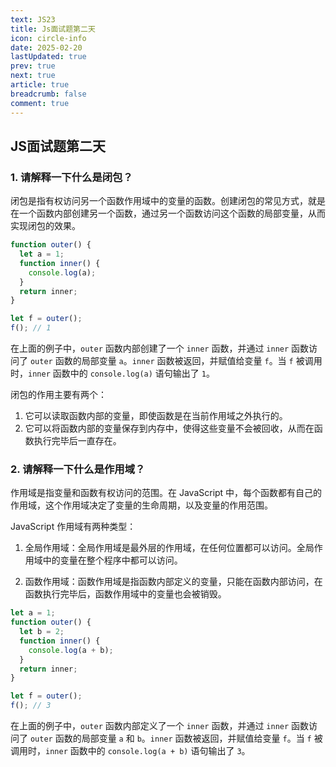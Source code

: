 ```yaml
---
text: JS23
title: Js面试题第二天
icon: circle-info
date: 2025-02-20
lastUpdated: true
prev: true
next: true
article: true
breadcrumb: false
comment: true
---
```


## JS面试题第二天

### 1. 请解释一下什么是闭包？

闭包是指有权访问另一个函数作用域中的变量的函数。创建闭包的常见方式，就是在一个函数内部创建另一个函数，通过另一个函数访问这个函数的局部变量，从而实现闭包的效果。

```javascript
function outer() {
  let a = 1;
  function inner() {
    console.log(a);
  }
  return inner;
}

let f = outer();
f(); // 1
```

在上面的例子中，`outer` 函数内部创建了一个 `inner` 函数，并通过 `inner` 函数访问了 `outer` 函数的局部变量 `a`。`inner` 函数被返回，并赋值给变量 `f`。当 `f` 被调用时，`inner` 函数中的 `console.log(a)` 语句输出了 `1`。

闭包的作用主要有两个：

1. 它可以读取函数内部的变量，即使函数是在当前作用域之外执行的。
2. 它可以将函数内部的变量保存到内存中，使得这些变量不会被回收，从而在函数执行完毕后一直存在。

### 2. 请解释一下什么是作用域？

作用域是指变量和函数有权访问的范围。在 JavaScript 中，每个函数都有自己的作用域，这个作用域决定了变量的生命周期，以及变量的作用范围。

JavaScript 作用域有两种类型：

1. 全局作用域：全局作用域是最外层的作用域，在任何位置都可以访问。全局作用域中的变量在整个程序中都可以访问。

2. 函数作用域：函数作用域是指函数内部定义的变量，只能在函数内部访问，在函数执行完毕后，函数作用域中的变量也会被销毁。

```javascript
let a = 1;
function outer() {
  let b = 2;
  function inner() {
    console.log(a + b);
  }
  return inner;
}

let f = outer();
f(); // 3
```

在上面的例子中，`outer` 函数内部定义了一个 `inner` 函数，并通过 `inner` 函数访问了 `outer` 函数的局部变量 `a` 和 `b`。`inner` 函数被返回，并赋值给变量 `f`。当 `f` 被调用时，`inner` 函数中的 `console.log(a + b)` 语句输出了 `3`。